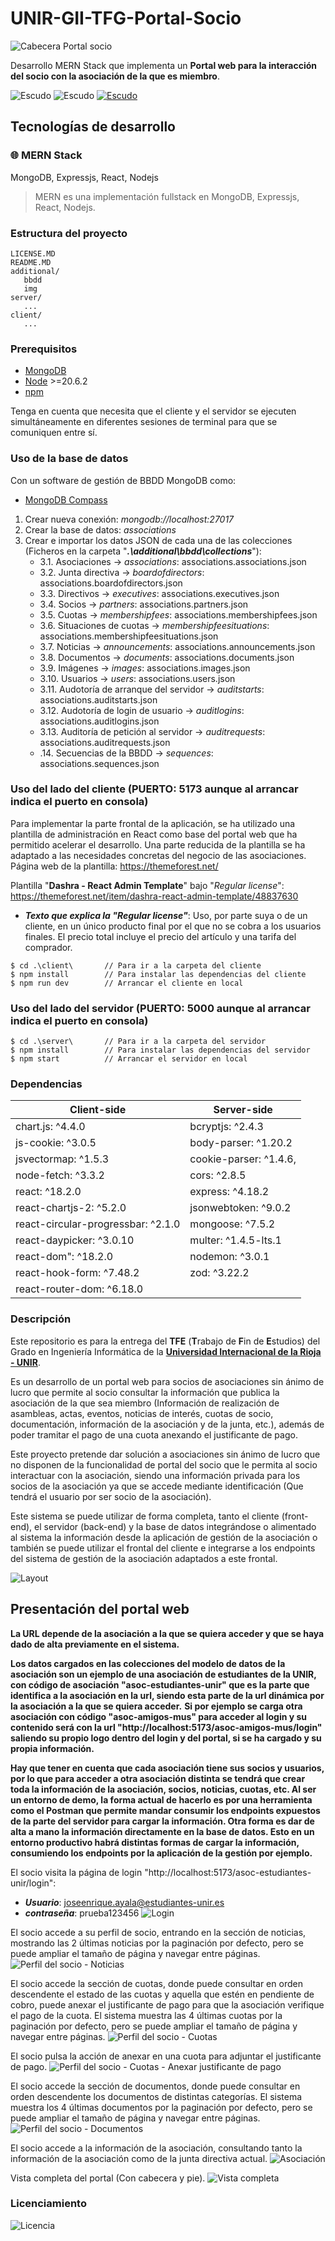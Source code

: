 # UNIR-GII-TFG-Portal-Socio
![Cabecera Portal socio](https://github.com/JossTero/UNIR-GII-TFG-Portal-Socio/blob/main/additional/img/header/JAOM_UNIR_GII_TFG_Cebecera_portal_Horizontal.PNG)
 
Desarrollo MERN Stack que implementa un **Portal web para la interacción del socio con la asociación de la que es miembro**.

![Escudo](https://img.shields.io/badge/status-in%20Development-red) ![Escudo](https://img.shields.io/badge/logo-javascript-blue?logo=javascript&logoColor=f5f5f5) <a href="https://creativecommons.org/licenses/by-nc-sa/4.0/">![Escudo](https://img.shields.io/badge/license-in%20CC%20BY--NC--SA%204.0-yellow)</a>

## Tecnologías de desarrollo

### 🌐 MERN Stack
MongoDB, Expressjs, React, Nodejs
> MERN es una implementación fullstack en MongoDB, Expressjs, React, Nodejs.

### Estructura del proyecto
```terminal
LICENSE.MD
README.MD
additional/
   bbdd
   img
server/
   ...
client/
   ...
```
### Prerequisitos
- [MongoDB](https://www.mongodb.com/)
- [Node](https://nodejs.org/en/download/) >=20.6.2
- [npm](https://nodejs.org/en/download/package-manager/)

Tenga en cuenta que necesita que el cliente y el servidor se ejecuten simultáneamente en diferentes sesiones de terminal para que se comuniquen entre sí.

### Uso de la base de datos
Con un software de gestión de BBDD MongoDB como:
- [MongoDB Compass](https://www.mongodb.com/try/download/compass)

1. Crear nueva conexión: *mongodb://localhost:27017*
2. Crear la base de datos: *associations*
3. Crear e importar los datos JSON de cada una de las colecciones (Ficheros en la carpeta "***.\additional\bbdd\collections***"):
    - 3.1. Asociaciones -> *associations*: associations.associations.json
    - 3.2. Junta directiva -> *boardofdirectors*: associations.boardofdirectors.json
    - 3.3. Directivos -> *executives*: associations.executives.json
    - 3.4. Socios -> *partners*: associations.partners.json
    - 3.5. Cuotas -> *membershipfees*: associations.membershipfees.json
    - 3.6. Situaciones de cuotas -> *membershipfeesituations*: associations.membershipfeesituations.json
    - 3.7. Noticias -> *announcements*: associations.announcements.json
    - 3.8. Documentos -> *documents*: associations.documents.json
    - 3.9. Imágenes -> *images*: associations.images.json
    - 3.10. Usuarios -> *users*: associations.users.json
    - 3.11. Audotoría de arranque del servidor -> *auditstarts*: associations.auditstarts.json
    - 3.12. Audotoría de login de usuario -> *auditlogins*: associations.auditlogins.json
    - 3.13. Auditoría de petición al servidor -> *auditrequests*: associations.auditrequests.json
    - .14. Secuencias de la BBDD -> *sequences*: associations.sequences.json

### Uso del lado del cliente (PUERTO: 5173 aunque al arrancar indica el puerto en consola)
Para implementar la parte frontal de la aplicación, se ha utilizado una plantilla de administración en React como base del portal web que ha permitido acelerar el desarrollo. Una parte reducida de la plantilla se ha adaptado a las necesidades concretas del negocio de las asociaciones. Página web de la plantilla: https://themeforest.net/

Plantilla "**Dashra - React Admin Template**" bajo "*Regular license*": https://themeforest.net/item/dashra-react-admin-template/48837630
- ***Texto que explica la "*Regular license*"***: Uso, por parte suya o de un cliente, en un único producto final por el que no se cobra a los usuarios finales. El precio total incluye el precio del artículo y una tarifa del comprador.

```terminal
$ cd .\client\       // Para ir a la carpeta del cliente
$ npm install        // Para instalar las dependencias del cliente
$ npm run dev        // Arrancar el cliente en local
```

### Uso del lado del servidor (PUERTO: 5000 aunque al arrancar indica el puerto en consola)
```terminal
$ cd .\server\       // Para ir a la carpeta del servidor
$ npm install        // Para instalar las dependencias del servidor
$ npm start          // Arrancar el servidor en local
```

### Dependencias
Client-side | Server-side
--- | ---
chart.js: ^4.4.0 | bcryptjs: ^2.4.3
js-cookie: ^3.0.5 | body-parser: ^1.20.2
jsvectormap: ^1.5.3 | cookie-parser: ^1.4.6,
node-fetch: ^3.3.2 | cors: ^2.8.5
react: ^18.2.0 | express: ^4.18.2
react-chartjs-2: ^5.2.0 | jsonwebtoken: ^9.0.2
react-circular-progressbar: ^2.1.0 | mongoose: ^7.5.2
react-daypicker: ^3.0.10 | multer: ^1.4.5-lts.1
react-dom": ^18.2.0 | nodemon: ^3.0.1
react-hook-form: ^7.48.2 | zod: ^3.22.2
react-router-dom: ^6.18.0 | 

### Descripción

Este repositorio es para la entrega del **TFE** \(**T**rabajo de **F**in de **E**studios\) del Grado en Ingeniería Informática de la **<a href="https://www.unir.net" target="_blank">Universidad Internacional de la Rioja - UNIR</a>**.

Es un desarrollo de un portal web para socios de asociaciones sin ánimo de lucro que permite al socio consultar la información que publica la asociación de la que sea miembro (Información de realización de asambleas, actas, eventos, noticias de interés, cuotas de socio, documentación, información de la asociación y de la junta, etc.), además de poder tramitar el pago de una cuota anexando el justificante de pago.

Este proyecto pretende dar solución a asociaciones sin ánimo de lucro que no disponen de la funcionalidad de portal del socio que le permita al socio interactuar con la asociación, siendo una información privada para los socios de la asociación ya que se accede mediante identificación (Que tendrá el usuario por ser socio de la asociación).

Este sistema se puede utilizar de forma completa, tanto el cliente (front-end), el servidor (back-end) y la base de datos integrándose o alimentado al sistema la información desde la aplicación de gestión de la asociación o también se puede utilizar el frontal del cliente e integrarse a los endpoints del sistema de gestión de la asociación adaptados a este frontal.

![Layout](https://github.com/JossTero/UNIR-GII-TFG-Portal-Socio/blob/main/additional/img/portal/07_JAOM_UNIR_GII_TFG_Portal_del_socio_Asociaci%C3%B3n_de_estudiantes_de_la_UNIR_Acciones_del_socio.PNG)

## Presentación del portal web

**La URL depende de la asociación a la que se quiera acceder y que se haya dado de alta previamente en el sistema.**

**Los datos cargados en las colecciones del modelo de datos de la asociación son un ejemplo de una asociación de estudiantes de la UNIR, con código de asociación "asoc-estudiantes-unir" que es la parte que identifica a la asociación en la url, siendo esta parte de la url dinámica por la asociación a la que se quiera acceder.** **Si por ejemplo se carga otra asociación con código "asoc-amigos-mus" para acceder al login y su contenido será con la url **"http://localhost:5173/asoc-amigos-mus/login"** saliendo su propio logo dentro del login y del portal, si se ha cargado y su propia información.**

**Hay que tener en cuenta que cada asociación tiene sus socios y usuarios, por lo que para acceder a otra asociación distinta se tendrá que crear toda la información de la asociación, socios, noticias, cuotas, etc. Al ser un entorno de demo, la forma actual de hacerlo es por una herramienta como el Postman que permite mandar consumir los endpoints expuestos de la parte del servidor para cargar la información. Otra forma es dar de alta a mano la información directamente en la base de datos. Esto en un entorno productivo habrá distintas formas de cargar la información, consumiendo los endpoints por la aplicación de la gestión por ejemplo.**

El socio visita la página de login "http://localhost:5173/asoc-estudiantes-unir/login":

- ***Usuario***: joseenrique.ayala@estudiantes-unir.es
- ***contraseña***: prueba123456
![Login](https://github.com/JossTero/UNIR-GII-TFG-Portal-Socio/blob/main/additional/img/portal/01_JAOM_UNIR_GII_TFG_Portal_del_socio_Asociaci%C3%B3n_de_estudiantes_de_la_UNIR_Login.PNG)

El socio accede a su perfil de socio, entrando en la sección de noticias, mostrando las 2 últimas noticias por la paginación por defecto, pero se puede ampliar el tamaño de página y navegar entre páginas.
![Perfil del socio - Noticias](https://github.com/JossTero/UNIR-GII-TFG-Portal-Socio/blob/main/additional/img/portal/02_JAOM_UNIR_GII_TFG_Portal_del_socio_Asociaci%C3%B3n_de_estudiantes_de_la_UNIR_Perfil_del_socio_Noticias.PNG)

El socio accede la sección de cuotas, donde puede consultar en orden descendente el estado de las cuotas y aquella que estén en pendiente de cobro, puede anexar el justificante de pago para que la asociación verifique el pago de la cuota. El sistema muestra las 4 últimas cuotas por la paginación por defecto, pero se puede ampliar el tamaño de página y navegar entre páginas.
![Perfil del socio - Cuotas](https://github.com/JossTero/UNIR-GII-TFG-Portal-Socio/blob/main/additional/img/portal/03_JAOM_UNIR_GII_TFG_Portal_del_socio_Asociaci%C3%B3n_de_estudiantes_de_la_UNIR_Perfil_del_socio_Cuotas.PNG)

El socio pulsa la acción de anexar en una cuota para adjuntar el justificante de pago.
![Perfil del socio - Cuotas - Anexar justificante de pago](https://github.com/JossTero/UNIR-GII-TFG-Portal-Socio/blob/main/additional/img/portal/04_JAOM_UNIR_GII_TFG_Portal_del_socio_Asociaci%C3%B3n_de_estudiantes_de_la_UNIR_Perfil_del_socio_Cuotas_Anexar_justificante_de_pago.PNG)

El socio accede la sección de documentos, donde puede consultar en orden descendente los documentos de distintas categorías. El sistema muestra los 4 últimas documentos por la paginación por defecto, pero se puede ampliar el tamaño de página y navegar entre páginas.
![Perfil del socio - Documentos](https://github.com/JossTero/UNIR-GII-TFG-Portal-Socio/blob/main/additional/img/portal/05_JAOM_UNIR_GII_TFG_Portal_del_socio_Asociaci%C3%B3n_de_estudiantes_de_la_UNIR_Perfil_del_socio_Documentos.PNG)

El socio accede a la información de la asociación, consultando tanto la información de la asociación como de la junta directiva actual.
![Asociación](https://github.com/JossTero/UNIR-GII-TFG-Portal-Socio/blob/main/additional/img/portal/06_JAOM_UNIR_GII_TFG_Portal_del_socio_Asociaci%C3%B3n_de_estudiantes_de_la_UNIR_Asociaci%C3%B3n_Junta_directiva.PNG)

Vista completa del portal (Con cabecera y pie).
![Vista completa](https://github.com/JossTero/UNIR-GII-TFG-Portal-Socio/blob/main/additional/img/portal/08_JAOM_UNIR_GII_TFG_Portal_del_socio_Asociaci%C3%B3n_de_estudiantes_de_la_UNIR_Vista_completa.PNG)

### Licenciamiento

![Licencia](https://github.com/JossTero/UNIR-GII-TFG-Portal-Socio/blob/main/additional/img/license/licencias-creative-commons-04.png)

